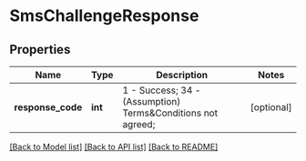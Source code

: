 # SmsChallengeResponse

## Properties
Name | Type | Description | Notes
------------ | ------------- | ------------- | -------------
**response_code** | **int** | 1 - Success; 34 - (Assumption) Terms&amp;Conditions not agreed; | [optional] 

[[Back to Model list]](../README.md#documentation-for-models) [[Back to API list]](../README.md#documentation-for-api-endpoints) [[Back to README]](../README.md)



